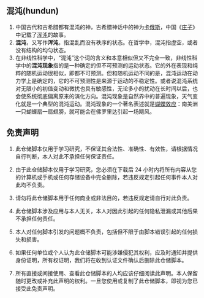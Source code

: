 ## 混沌(hundun)

1. 中国古代和古希腊都有混沌的神，古希腊神话中的神为[卡俄斯](https://zh.wikipedia.org/wiki/%E5%8D%A1%E4%BF%84%E6%96%AF)，中国《[庄子](https://zh.wikipedia.org/wiki/%E5%BA%84%E5%AD%90_(%E4%B9%A6))》中记载了[浑沌](https://zh.wikipedia.org/wiki/%E6%B7%B7%E6%B2%8C_(%E7%A5%9E%E8%A9%B1%E7%94%9F%E7%89%A9))的故事。
2. **混沌**，又写作**浑沌**，指混乱而没有秩序的状态。在哲学中，混沌指虚空，或者没有结构的均匀状态。
3. 在非线性科学中，“混沌”这个词的含义和本意相似但又不完全一致，非线性科学中的**混沌现象**指的是一种确定的但不可预测的运动状态。它的外在表现和纯粹的随机运动很相似，即都不可预测。但和随机运动不同的是，混沌运动在动力学上是确定的，它的不可预测性是来源于运动的不稳定性。或者说混沌系统对无限小的初值变动和微扰也具有敏感性，无论多小的扰动在长时间以后，也会使系统彻底偏离原来的演化方向。混沌现象是自然界中的普遍现象，天气变化就是一个典型的混沌运动。混沌现象的一个著名表述就是[蝴蝶效应](https://zh.wikipedia.org/wiki/%E8%9D%B4%E8%9D%B6%E6%95%88%E5%BA%94)：南美洲一只蝴蝶扇一扇翅膀，就可能会在佛罗里达引起一场飓风。

## 免责声明

1. 此仓储脚本仅用于学习研究，不保证其合法性、准确性、有效性，请根据情况自行判断，本人对此不承担任何保证责任。

2. 由于此仓储脚本仅用于学习研究，您必须在下载后 24 小时内将所有内容从您的计算机或手机或任何存储设备中完全删除，若违反规定引起任何事件本人对此均不负责。

3. 请勿将此仓储脚本用于任何商业或非法目的，若违反规定请自行对此负责。

4. 此仓储脚本涉及应用与本人无关，本人对因此引起的任何隐私泄漏或其他后果不承担任何责任。

5. 本人对任何脚本引发的问题概不负责，包括但不限于由脚本错误引起的任何损失和损害。

6. 如果任何单位或个人认为此仓储脚本可能涉嫌侵犯其权利，应及时通知并提供身份证明，所有权证明，我们将在收到认证文件确认后删除此仓储脚本。

7. 所有直接或间接使用、查看此仓储脚本的人均应该仔细阅读此声明。本人保留随时更改或补充此声明的权利。一旦您使用或复制了此仓储脚本，即视为您已接受此免责声明。
